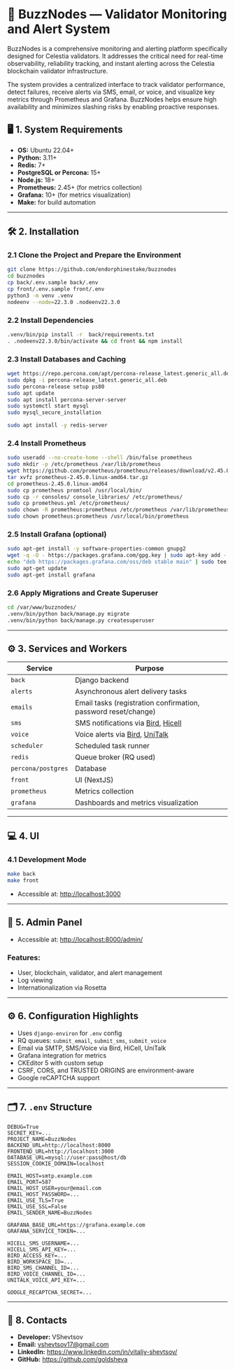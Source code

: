 # 🚀 BuzzNodes — Validator Monitoring and Alert System

BuzzNodes is a comprehensive monitoring and alerting platform specifically designed for Celestia validators. It addresses the critical need for real-time observability, reliability tracking, and instant alerting across the Celestia blockchain validator infrastructure.

The system provides a centralized interface to track validator performance, detect failures, receive alerts via SMS, email, or voice, and visualize key metrics through Prometheus and Grafana. BuzzNodes helps ensure high availability and minimizes slashing risks by enabling proactive responses.

## 🖥️ 1. System Requirements

- **OS:** Ubuntu 22.04+
- **Python:** 3.11+
- **Redis:** 7+
- **PostgreSQL or Percona:** 15+
- **Node.js:** 18+
- **Prometheus:** 2.45+ (for metrics collection)
- **Grafana:** 10+ (for metrics visualization)
- **Make:** for build automation

---

## 🛠️ 2. Installation

### 2.1 Clone the Project and Prepare the Environment

```bash
git clone https://github.com/endorphinestake/buzznodes
cd buzznodes
cp back/.env.sample back/.env
cp front/.env.sample front/.env
python3 -m venv .venv
nodeenv --node=22.3.0 .nodeenv22.3.0
```

### 2.2 Install Dependencies

```bash
.venv/bin/pip install -r  back/requirements.txt
. .nodeenv22.3.0/bin/activate && cd front && npm install
```

### 2.3 Install Databases and Caching

```bash
wget https://repo.percona.com/apt/percona-release_latest.generic_all.deb
sudo dpkg -i percona-release_latest.generic_all.deb
sudo percona-release setup ps80
sudo apt update
sudo apt install percona-server-server
sudo systemctl start mysql
sudo mysql_secure_installation

sudo apt install -y redis-server
```

### 2.4 Install Prometheus

```bash
sudo useradd --no-create-home --shell /bin/false prometheus
sudo mkdir -p /etc/prometheus /var/lib/prometheus
wget https://github.com/prometheus/prometheus/releases/download/v2.45.0/prometheus-2.45.0.linux-amd64.tar.gz
tar xvfz prometheus-2.45.0.linux-amd64.tar.gz
cd prometheus-2.45.0.linux-amd64
sudo cp prometheus promtool /usr/local/bin/
sudo cp -r consoles/ console_libraries/ /etc/prometheus/
sudo cp prometheus.yml /etc/prometheus/
sudo chown -R prometheus:prometheus /etc/prometheus /var/lib/prometheus
sudo chown prometheus:prometheus /usr/local/bin/prometheus
```

### 2.5 Install Grafana (optional)

```bash
sudo apt-get install -y software-properties-common gnupg2
wget -q -O - https://packages.grafana.com/gpg.key | sudo apt-key add -
echo "deb https://packages.grafana.com/oss/deb stable main" | sudo tee /etc/apt/sources.list.d/grafana.list
sudo apt-get update
sudo apt-get install grafana
```

### 2.6 Apply Migrations and Create Superuser

```bash
cd /var/www/buzznodes/
.venv/bin/python back/manage.py migrate
.venv/bin/python back/manage.py createsuperuser
```

---

## ⚙️ 3. Services and Workers

| Service           | Purpose                                                              |
|------------------|----------------------------------------------------------------------|
| `back`           | Django backend                                                       |
| `alerts`         | Asynchronous alert delivery tasks                                    |
| `emails`         | Email tasks (registration confirmation, password reset/change)       |
| `sms`            | SMS notifications via [Bird](https://bird.com), [Hicell](https://hicell.com)                                   |
| `voice`          | Voice alerts via [Bird](https://bird.com), [UniTalk](https://unitalk.cloud)                                       |
| `scheduler`      | Scheduled task runner                                                |
| `redis`          | Queue broker (RQ used)                                               |
| `percona/postgres` | Database                                                           |
| `front`          | UI (NextJS)                                                          |
| `prometheus`     | Metrics collection                                                   |
| `grafana`        | Dashboards and metrics visualization                                 |

---

## 💻 4. UI

### 4.1 Development Mode

```bash
make back
make front
```

- Accessible at: [http://localhost:3000](http://localhost:3000)

---

## 🔐 5. Admin Panel

- Accessible at: [http://localhost:8000/admin/](http://localhost:8000/admin/)

### Features:

- User, blockchain, validator, and alert management
- Log viewing
- Internationalization via Rosetta

---

## ⚙️ 6. Configuration Highlights

- Uses `django-environ` for `.env` config
- RQ queues: `submit_email`, `submit_sms`, `submit_voice`
- Email via SMTP, SMS/Voice via Bird, HiCell, UniTalk
- Grafana integration for metrics
- CKEditor 5 with custom setup
- CSRF, CORS, and TRUSTED ORIGINS are environment-aware
- Google reCAPTCHA support

---

## 🗂️ 7. `.env` Structure

```env
DEBUG=True
SECRET_KEY=...
PROJECT_NAME=BuzzNodes
BACKEND_URL=http://localhost:8000
FRONTEND_URL=http://localhost:3000
DATABASE_URL=mysql://user:pass@host/db
SESSION_COOKIE_DOMAIN=localhost

EMAIL_HOST=smtp.example.com
EMAIL_PORT=587
EMAIL_HOST_USER=your@email.com
EMAIL_HOST_PASSWORD=...
EMAIL_USE_TLS=True
EMAIL_USE_SSL=False
EMAIL_SENDER_NAME=BuzzNodes

GRAFANA_BASE_URL=https://grafana.example.com
GRAFANA_SERVICE_TOKEN=...

HICELL_SMS_USERNAME=...
HICELL_SMS_API_KEY=...
BIRD_ACCESS_KEY=...
BIRD_WORKSPACE_ID=...
BIRD_SMS_CHANNEL_ID=...
BIRD_VOICE_CHANNEL_ID=...
UNITALK_VOICE_API_KEY=...

GOOGLE_RECAPTCHA_SECRET=...
```

---

## 🤝 8. Contacts

- **Developer:** VShevtsov  
- **Email:** vshevtsov17@gmail.com  
- **LinkedIn:** https://www.linkedin.com/in/vitaliy-shevtsov/
- **GitHub:** https://github.com/goldsheva
